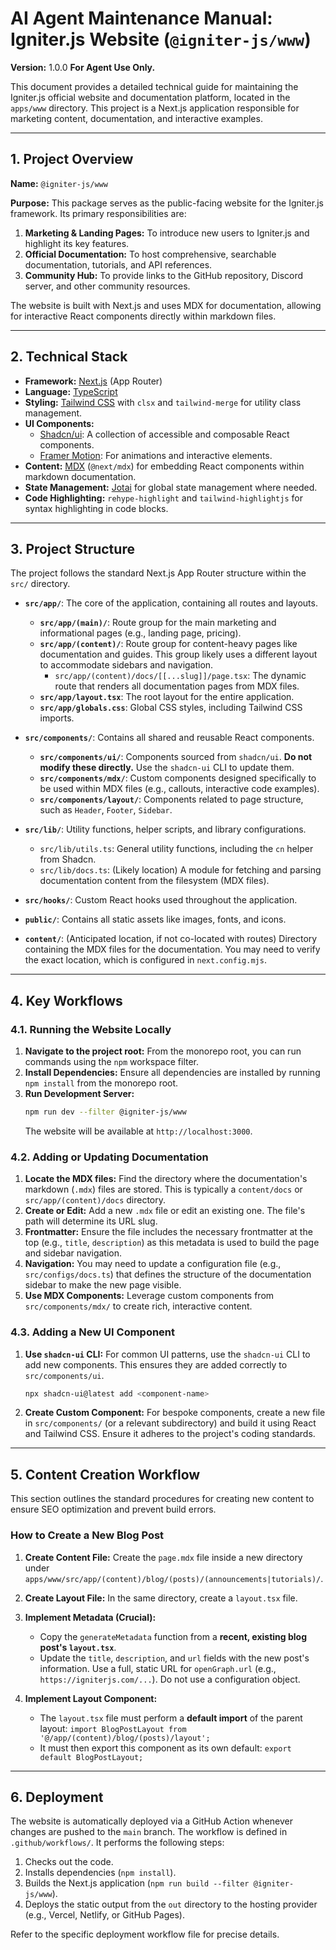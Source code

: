 # AI Agent Maintenance Manual: Igniter.js Website (`@igniter-js/www`)

**Version:** 1.0.0
**For Agent Use Only.**

This document provides a detailed technical guide for maintaining the Igniter.js official website and documentation platform, located in the `apps/www` directory. This project is a Next.js application responsible for marketing content, documentation, and interactive examples.

---

## 1. Project Overview

**Name:** `@igniter-js/www`

**Purpose:** This package serves as the public-facing website for the Igniter.js framework. Its primary responsibilities are:
1.  **Marketing & Landing Pages:** To introduce new users to Igniter.js and highlight its key features.
2.  **Official Documentation:** To host comprehensive, searchable documentation, tutorials, and API references.
3.  **Community Hub:** To provide links to the GitHub repository, Discord server, and other community resources.

The website is built with Next.js and uses MDX for documentation, allowing for interactive React components directly within markdown files.

---

## 2. Technical Stack

-   **Framework:** [Next.js](https://nextjs.org/) (App Router)
-   **Language:** [TypeScript](https://www.typescriptlang.org/)
-   **Styling:** [Tailwind CSS](https://tailwindcss.com/) with `clsx` and `tailwind-merge` for utility class management.
-   **UI Components:**
    -   [Shadcn/ui](https://ui.shadcn.com/): A collection of accessible and composable React components.
    -   [Framer Motion](https://www.framer.com/motion/): For animations and interactive elements.
-   **Content:** [MDX](https://mdxjs.com/) (`@next/mdx`) for embedding React components within markdown documentation.
-   **State Management:** [Jotai](https://jotai.org/) for global state management where needed.
-   **Code Highlighting:** `rehype-highlight` and `tailwind-highlightjs` for syntax highlighting in code blocks.

---

## 3. Project Structure

The project follows the standard Next.js App Router structure within the `src/` directory.

-   **`src/app/`**: The core of the application, containing all routes and layouts.
    -   **`src/app/(main)/`**: Route group for the main marketing and informational pages (e.g., landing page, pricing).
    -   **`src/app/(content)/`**: Route group for content-heavy pages like documentation and guides. This group likely uses a different layout to accommodate sidebars and navigation.
        -   `src/app/(content)/docs/[[...slug]]/page.tsx`: The dynamic route that renders all documentation pages from MDX files.
    -   **`src/app/layout.tsx`**: The root layout for the entire application.
    -   **`src/app/globals.css`**: Global CSS styles, including Tailwind CSS imports.

-   **`src/components/`**: Contains all shared and reusable React components.
    -   **`src/components/ui/`**: Components sourced from `shadcn/ui`. **Do not modify these directly.** Use the `shadcn-ui` CLI to update them.
    -   **`src/components/mdx/`**: Custom components designed specifically to be used within MDX files (e.g., callouts, interactive code examples).
    -   **`src/components/layout/`**: Components related to page structure, such as `Header`, `Footer`, `Sidebar`.

-   **`src/lib/`**: Utility functions, helper scripts, and library configurations.
    -   `src/lib/utils.ts`: General utility functions, including the `cn` helper from Shadcn.
    -   `src/lib/docs.ts`: (Likely location) A module for fetching and parsing documentation content from the filesystem (MDX files).

-   **`src/hooks/`**: Custom React hooks used throughout the application.

-   **`public/`**: Contains all static assets like images, fonts, and icons.

-   **`content/`**: (Anticipated location, if not co-located with routes) Directory containing the MDX files for the documentation. You may need to verify the exact location, which is configured in `next.config.mjs`.

---

## 4. Key Workflows

### 4.1. Running the Website Locally

1.  **Navigate to the project root:** From the monorepo root, you can run commands using the `npm` workspace filter.
2.  **Install Dependencies:** Ensure all dependencies are installed by running `npm install` from the monorepo root.
3.  **Run Development Server:**
    ```bash
    npm run dev --filter @igniter-js/www
    ```
    The website will be available at `http://localhost:3000`.

### 4.2. Adding or Updating Documentation

1.  **Locate the MDX files:** Find the directory where the documentation's markdown (`.mdx`) files are stored. This is typically a `content/docs` or `src/app/(content)/docs` directory.
2.  **Create or Edit:** Add a new `.mdx` file or edit an existing one. The file's path will determine its URL slug.
3.  **Frontmatter:** Ensure the file includes the necessary frontmatter at the top (e.g., `title`, `description`) as this metadata is used to build the page and sidebar navigation.
4.  **Navigation:** You may need to update a configuration file (e.g., `src/configs/docs.ts`) that defines the structure of the documentation sidebar to make the new page visible.
5.  **Use MDX Components:** Leverage custom components from `src/components/mdx/` to create rich, interactive content.

### 4.3. Adding a New UI Component

1.  **Use `shadcn-ui` CLI:** For common UI patterns, use the `shadcn-ui` CLI to add new components. This ensures they are added correctly to `src/components/ui`.
    ```bash
    npx shadcn-ui@latest add <component-name>
    ```
2.  **Create Custom Component:** For bespoke components, create a new file in `src/components/` (or a relevant subdirectory) and build it using React and Tailwind CSS. Ensure it adheres to the project's coding standards.

---

## 5. Content Creation Workflow

This section outlines the standard procedures for creating new content to ensure SEO optimization and prevent build errors.

### How to Create a New Blog Post

1.  **Create Content File:** Create the `page.mdx` file inside a new directory under `apps/www/src/app/(content)/blog/(posts)/(announcements|tutorials)/`.

2.  **Create Layout File:** In the same directory, create a `layout.tsx` file.

3.  **Implement Metadata (Crucial):**
    *   Copy the `generateMetadata` function from a **recent, existing blog post's `layout.tsx`**.
    *   Update the `title`, `description`, and `url` fields with the new post's information. Use a full, static URL for `openGraph.url` (e.g., `https://igniterjs.com/...`). Do not use a configuration object.

4.  **Implement Layout Component:**
    *   The `layout.tsx` file must perform a **default import** of the parent layout: `import BlogPostLayout from '@/app/(content)/blog/(posts)/layout';`
    *   It must then export this component as its own default: `export default BlogPostLayout;`

---

## 6. Deployment

The website is automatically deployed via a GitHub Action whenever changes are pushed to the `main` branch. The workflow is defined in `.github/workflows/`. It performs the following steps:

1.  Checks out the code.
2.  Installs dependencies (`npm install`).
3.  Builds the Next.js application (`npm run build --filter @igniter-js/www`).
4.  Deploys the static output from the `out` directory to the hosting provider (e.g., Vercel, Netlify, or GitHub Pages).

Refer to the specific deployment workflow file for precise details.